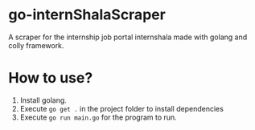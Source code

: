 # go-internShalaScraper
A scraper for the internship job portal internshala made with golang and colly framework. 

# How to use?
1. Install golang.
2. Execute `go get .` in the project folder to install dependencies
3. Execute `go run main.go` for the program to run.